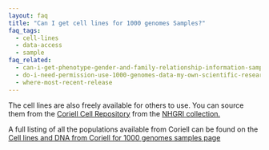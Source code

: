 ```yaml
---
layout: faq
title: "Can I get cell lines for 1000 genomes Samples?"
faq_tags:
  - cell-lines
  - data-access
  - sample
faq_related:
  - can-i-get-phenotype-gender-and-family-relationship-information-samples
  - do-i-need-permission-use-1000-genomes-data-my-own-scientific-research
  - where-most-recent-release
---
```

                    
The cell lines are also freely available for others to use. You can source them from the [Coriell Cell Repository](http://ccr.coriell.org/) from the [NHGRI collection.](http://ccr.coriell.org/Sections/Collections/NHGRI/Default.aspx?SsId=11)

A full listing of all the populations available from Coriell can be found on the [Cell lines and DNA from Coriell for 1000 genomes samples page](http://www.1000genomes.org/cell-lines-and-dna-coriell)
